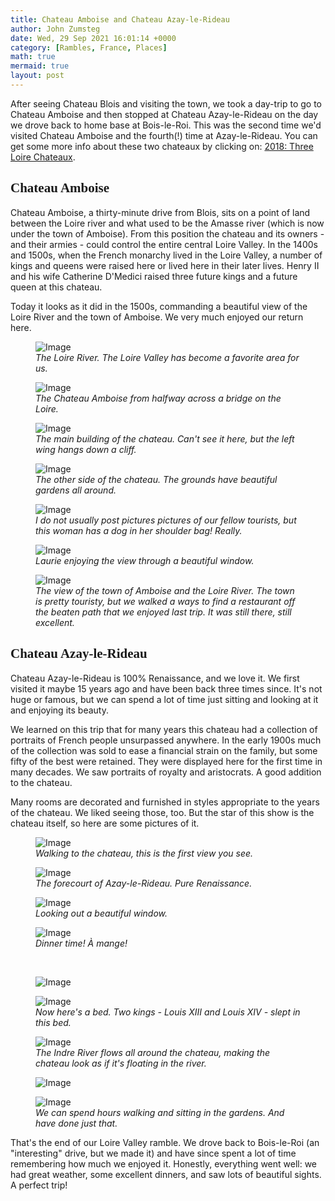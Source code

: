 ```yaml
---
title: Chateau Amboise and Chateau Azay-le-Rideau
author: John Zumsteg
date: Wed, 29 Sep 2021 16:01:14 +0000
category: [Rambles, France, Places]
math: true
mermaid: true
layout: post
---
```

After seeing Chateau Blois and visiting the town, we took a day-trip to go to Chateau Amboise and then stopped at Chateau Azay-le-Rideau on the day we drove back to home base at Bois-le-Roi. This was the second time we'd visited Chateau Amboise and the fourth(!) time at Azay-le-Rideau. You can get some more info about these two chateaux by clicking on: <a href="http://zumsteg.us/?p=4833">2018: Three Loire Chateaux</a>.
<h2 style="font-family: verdana;">Chateau Amboise</h2>
Chateau Amboise, a thirty-minute drive from Blois, sits on a point of land between the Loire river and what used to be the Amasse river (which is now under the town of Amboise). From this position the chateau and its owners - and their armies - could control the entire central Loire Valley. In the 1400s and 1500s, when the French monarchy lived in the Loire Valley, a number of kings and queens were raised here or lived here in their later lives. Henry II and his wife Catherine D'Medici raised three future kings and a future queen at this chateau.

Today it looks as it did in the 1500s, commanding a beautiful view of the Loire River and the town of Amboise. We very much enjoyed our return here.

<figure class = "landscape">
	<img src="{{"/assets/images/2021/09/DSC01585.jpg" | prepend: site.baseurl | prepend: site.url }}" alt="Image" />
	<figcaption><em>The Loire River. The Loire Valley has become a favorite area for us.</em></figcaption>
</figure>



<figure class = "landscape">
	<img src="{{"/assets/images/2021/09/DSC01584.jpg" | prepend: site.baseurl | prepend: site.url }}" alt="Image" />
	<figcaption><em>The Chateau Amboise from halfway across a bridge on the Loire.</em></figcaption>
</figure>



<figure class = "landscape">
	<img src="{{"/assets/images/2021/09/DSC01537.jpg" | prepend: site.baseurl | prepend: site.url }}" alt="Image" />
	<figcaption><em>The main building of the chateau. Can't see it here, but the left wing hangs down a cliff.</em></figcaption>
</figure>



<figure class = "landscape">
	<img src="{{"/assets/images/2021/09/DSC01562.jpg" | prepend: site.baseurl | prepend: site.url }}" alt="Image" />
	<figcaption><em>The other side of the chateau. The grounds have beautiful gardens all around.</em></figcaption>
</figure>



<figure class = "portrait">
	<img src="{{"/assets/images/2021/09/DSC01555.jpg" | prepend: site.baseurl | prepend: site.url }}" alt="Image" />
	<figcaption><em>I do not usually post pictures pictures of our fellow tourists, but this woman has a dog in her shoulder bag! Really.</em></figcaption>
</figure>



<figure class = "portrait">
	<img src="{{"/assets/images/2021/09/DSC01552.jpg" | prepend: site.baseurl | prepend: site.url }}" alt="Image" />
	<figcaption><em>Laurie enjoying the view through a beautiful window.</em></figcaption>
</figure>



<figure class = "landscape">
	<img src="{{"/assets/images/2021/09/DSC01538.jpg" | prepend: site.baseurl | prepend: site.url }}" alt="Image" />
	<figcaption><em>The view of the town of Amboise and the Loire River. The town is pretty touristy, but we walked a ways to find a restaurant off the beaten path that we enjoyed last trip. It was still there, still excellent.</em></figcaption>
</figure>


<h2 style="font-family: verdana;">Chateau Azay-le-Rideau</h2>
Chateau Azay-le-Rideau is 100% Renaissance, and we love it. We first visited it maybe 15 years ago and have been back three times since. It's not huge or famous, but we can spend a lot of time just sitting and looking at it and enjoying its beauty.

We learned on this trip that for many years this chateau had a collection of portraits of French people unsurpassed anywhere. In the early 1900s much of the collection was sold to ease a financial strain on the family, but some fifty of the best were retained. They were displayed here for the first time in many decades. We saw portraits of royalty and aristocrats. A good addition to the chateau.&nbsp;

Many rooms are decorated and furnished in styles appropriate to the years of the chateau. We liked seeing those, too. But the star of this show is the chateau itself, so here are some pictures of it.

<figure class = "landscape">
	<img src="{{"/assets/images/2021/09/DSC01587.jpg" | prepend: site.baseurl | prepend: site.url }}" alt="Image" />
	<figcaption><em>Walking to the chateau, this is the first view you see.</em></figcaption>
</figure>



<figure class = "landscape">
	<img src="{{"/assets/images/2021/09/DSC01617.jpg" | prepend: site.baseurl | prepend: site.url }}" alt="Image" />
	<figcaption><em>The forecourt of Azay-le-Rideau. Pure Renaissance.</em></figcaption>
</figure>



<figure class = "portrait">
	<img src="{{"/assets/images/2021/09/DSC01605.jpg" | prepend: site.baseurl | prepend: site.url }}" alt="Image" />
	<figcaption><em>Looking out a beautiful window.</em></figcaption>
</figure>



<figure class = "landscape">
	<img src="{{"/assets/images/2021/09/DSC01607.jpg" | prepend: site.baseurl | prepend: site.url }}" alt="Image" />
	<figcaption><em>Dinner time! À&nbsp;mange!</em></figcaption>
</figure>



&nbsp;

<figure class = "portrait">
	<img src="{{"/assets/images/2021/09/DSC01609.jpg" | prepend: site.baseurl | prepend: site.url }}" alt="Image" />
	<figcaption></figcaption>
</figure>



<figure class = "portrait">
	<img src="{{"/assets/images/2021/09/DSC01599.jpg" | prepend: site.baseurl | prepend: site.url }}" alt="Image" />
	<figcaption><em>Now here's a bed. Two kings - Louis XIII and Louis XIV - slept in this bed.</em></figcaption>
</figure>



<figure class = "landscape">
	<img src="{{"/assets/images/2021/09/DSC01622.jpg" | prepend: site.baseurl | prepend: site.url }}" alt="Image" />
	<figcaption><em>The Indre River flows all around the chateau, making the chateau look as if it's floating in the river.</em></figcaption>
</figure>



<figure class = "landscape">
	<img src="{{"/assets/images/2021/09/DSC01618.jpg" | prepend: site.baseurl | prepend: site.url }}" alt="Image" />
	<figcaption></figcaption>
</figure>



<figure class = "landscape">
	<img src="{{"/assets/images/2021/09/DSC01631.jpg" | prepend: site.baseurl | prepend: site.url }}" alt="Image" />
	<figcaption><em>We can spend hours walking and sitting in the gardens. And have done just that.</em></figcaption>
</figure>



That's the end of our Loire Valley ramble. We drove back to Bois-le-Roi (an "interesting" drive, but we made it) and have since spent a lot of time remembering how much we enjoyed it. Honestly, everything went well: we had great weather, some excellent dinners, and saw lots of beautiful sights. A perfect trip!
